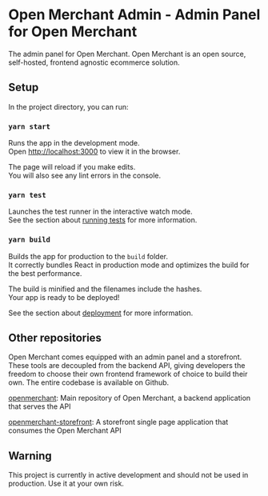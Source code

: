 # Open Merchant Admin - Admin Panel for Open Merchant

The admin panel for Open Merchant. Open Merchant is an open source, self-hosted, frontend agnostic ecommerce solution.

## Setup

In the project directory, you can run:

### `yarn start`

Runs the app in the development mode.\
Open [http://localhost:3000](http://localhost:3000) to view it in the browser.

The page will reload if you make edits.\
You will also see any lint errors in the console.

### `yarn test`

Launches the test runner in the interactive watch mode.\
See the section about [running tests](https://facebook.github.io/create-react-app/docs/running-tests) for more information.

### `yarn build`

Builds the app for production to the `build` folder.\
It correctly bundles React in production mode and optimizes the build for the best performance.

The build is minified and the filenames include the hashes.\
Your app is ready to be deployed!

See the section about [deployment](https://facebook.github.io/create-react-app/docs/deployment) for more information.

## Other repositories

Open Merchant comes equipped with an admin panel and a storefront. These tools are decoupled from the backend API, giving developers the freedom to choose their own frontend framework of choice to build their own. The entire codebase is available on Github.

[openmerchant](https://github.com/faizwong/openmerchant): Main repository of Open Merchant, a backend application that serves the API

[openmerchant-storefront](https://github.com/faizwong/openmerchant-admin): A storefront single page application that consumes the Open Merchant API

## Warning

This project is currently in active development and should not be used in production. Use it at your own risk.
